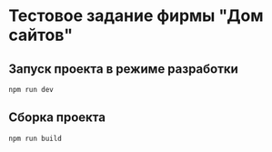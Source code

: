 # Тестовое задание фирмы "Дом сайтов"

## Запуск проекта в режиме разработки

```
npm run dev
```

## Сборка проекта

```
npm run build
```
